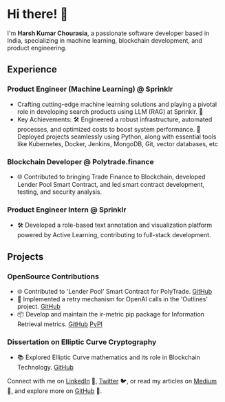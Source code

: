 # Hi there! 👋

I'm **Harsh Kumar Chourasia**, a passionate software developer based in India, specializing in machine learning, blockchain development, and product engineering.

## Experience

### Product Engineer (Machine Learning) @ Sprinklr
- Crafting cutting-edge machine learning solutions and playing a pivotal role in developing search products using LLM (RAG) at Sprinklr. 🤖
- Key Achievements:
  🛠 Engineered a robust infrastructure, automated processes, and optimized costs to boost system performance.
  🚀 Deployed projects seamlessly using Python, along with essential tools like Kubernetes, Docker, Jenkins, MongoDB, Git, vector databases, etc
  
### Blockchain Developer @ Polytrade.finance
- 🌐 Contributed to bringing Trade Finance to Blockchain, developed Lender Pool Smart Contract, and led smart contract development, testing, and security analysis.

### Product Engineer Intern @ Sprinklr
- 🛠 Developed a role-based text annotation and visualization platform powered by Active Learning, contributing to full-stack development.

## Projects

### OpenSource Contributions
- 🌐 Contributed to 'Lender Pool' Smart Contract for PolyTrade. [GitHub](https://github.com/polytrade-finance/lender-pool/commits?author=harsh-polytrade)
- 🔄 Implemented a retry mechanism for OpenAI calls in the 'Outlines' project. [GitHub](https://github.com/outlines-dev/outlines/commits?author=harsh-sprinklr)
- 📦 Develop and maintain the ir-metric pip package for Information Retrieval metrics. [GitHub](https://github.com/harshkumarchourasia/ir_metric) [PyPI](https://pypi.org/project/ir-metric/)

### Dissertation on Elliptic Curve Cryptography
- 📚 Explored Elliptic Curve mathematics and its role in Blockchain Technology. [GitHub](https://github.com/harshkumarchourasia/EllipticCurveCryptography-Dissertation)

Connect with me on [LinkedIn](https://www.linkedin.com/in/harsh-kumar-chourasia-463051149/) 👤, [Twitter](https://twitter.com/HarshCh78395642) 🐦, or read my articles on [Medium](https://medium.com/@harshkumarchourasia) 📖, and explore more on [GitHub](https://github.com/harshkumarchourasia) 🚀.
